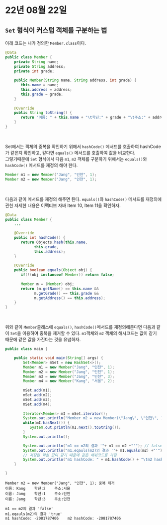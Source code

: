 # 22년 08월 22일

## `Set` 형식이 커스텀 객체를 구분하는 법

아래 코드는 내가 정의한 `Member.class`이다.
```java
@Data
public class Member {
	private String name;
	private String address;
	private int grade;
	
	public Member(String name, String address, int grade) {
	   this.name = name;
	   this.address = address;
	   this.grade = grade;
	}
	
	@Override
	public String toString() {
	   return "이름: " + this.name + "\t학년:" + grade + "\t주소:" + address;
	}
}
```

<br>

Set에서는 객체의 중복을 확인하기 위해서 `hashCode()` 메서드를 호출하여 hashCode가 같은지 확인하고, 같다면 `equals()` 메서드를 호출하여 값을 비교한다. <br>
그렇기때문에 `Set` 형식에서 다음 `m1`, `m2` 객체를 구분하기 위해서는 `equals()`와 `hashCode()` 메서드를 재정의 해야 한다.
```java
Member m1 = new Member("Jang", "인천", 1);
Member m2 = new Member("Jang", "인천", 1);
```

<br>

다음과 같이 메서드를 재정의 해주면 된다. `equals()`와 `hashCode()` 메서드를 재정의에 관한 자세한 내용은 이펙티브 자바 Item 10, Item 11을 확인하자.

```java
@Data
public class Member {
	...

	@Override
	public int hashCode() {   
	   return Objects.hash(this.name,
	         this.grade,
	         this.address);
	}
	
    @Override
	public boolean equals(Object obj) {
	   if(!(obj instanceof Member)) return false;
	   
	   Member m = (Member) obj;
	   return (m.getName() == this.name && 
	         m.getGrade() == this.grade && 
	         m.getAddress() == this.address);
	}
}
```

<br>

위와 같이 `Member`클래스에 `equals()`, `hashCode()`메서드를 재정의해준다면 다음과 같이 `Set`을 이용하여 중복을 제거할 수 있다. `m1`객체와 `m2` 객체의 해시코드는 값이 같기 때문에 같은 값을 가진다는 것을 유념하자.

```java
public class main {

	public static void main(String[] args) {
		Set<Member> mSet = new HashSet<>();
	    Member m1 = new Member("Jang", "인천", 1);
	    Member m2 = new Member("Jang", "인천", 1);
        Member m3 = new Member("Jang", "인천", 3);
	    Member m4 = new Member("Kang", "서울", 2);
	    
	    mSet.add(m1);
	    mSet.add(m2);
	    mSet.add(m3);
	    mSet.add(m4);
	    
	    Iterator<Member> mI = mSet.iterator();
        System.out.println("Member m2 = new Member(\"Jang\", \"인천\", 1); 중복 제거");
	    while(mI.hasNext()) {
	       System.out.println(mI.next().toString());
	    }
        System.out.println();

        System.out.println("m1 == m2의 결과 '"+ m1 == m2 +"'"); // false    객체가 저장된 메모리 주소 비교
	    System.out.println("m1.eqauls(m2)의 결과 '"+ m1.equals(m2) +"'"); // true       equal로 비교
	    // 저장된 핵심 값이 같기 때문에 같은 해쉬코드를 가짐
	    System.out.println("m1 hashCode: " + m1.hashCode() + "\tm2 hashCode: " + m2.hashCode()); 
	}

}
```
```console
Member m2 = new Member("Jang", "인천", 1); 중복 제거
이름: Kang	학년:2	주소:서울
이름: Jang	학년:1	주소:인천
이름: Jang	학년:3	주소:인천

m1 == m2의 결과 'false'
m1.eqauls(m2)의 결과 'true'
m1 hashCode: -2081787406	m2 hashCode: -2081787406
```